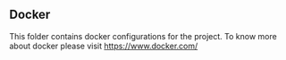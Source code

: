 ## Docker ##
This folder contains docker configurations for the project. To know more about docker please visit https://www.docker.com/
